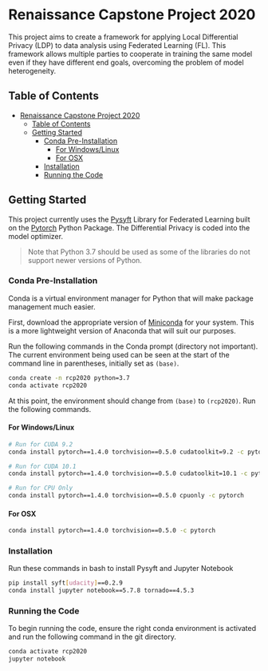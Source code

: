 # Renaissance Capstone Project 2020

This project aims to create a framework for applying Local Differential Privacy (LDP) to data analysis using Federated Learning (FL). This framework allows multiple parties to cooperate in training the same model even if they have different end goals, overcoming the problem of model heterogeneity.

## Table of Contents

- [Renaissance Capstone Project 2020](#renaissance-capstone-project-2020)
  - [Table of Contents](#table-of-contents)
  - [Getting Started](#getting-started)
    - [Conda Pre-Installation](#conda-pre-installation)
      - [For Windows/Linux](#for-windowslinux)
      - [For OSX](#for-osx)
    - [Installation](#installation)
    - [Running the Code](#running-the-code)

## Getting Started

This project currently uses the [Pysyft](https://github.com/OpenMined/PySyft) Library for Federated Learning built on the [Pytorch](https://github.com/pytorch/pytorch) Python Package. The Differential Privacy is coded into the model optimizer.

> Note that Python 3.7 should be used as some of the libraries do not support newer versions of Python.

### Conda Pre-Installation

Conda is a virtual environment manager for Python that will make package management much easier.

First, download the appropriate version of [Miniconda](https://docs.conda.io/en/latest/miniconda.html) for your system. This is a more lightweight version of Anaconda that will suit our purposes.

Run the following commands in the Conda prompt (directory not important). The current environment being used can be seen at the start of the command line in parentheses, initially set as `(base)`.

```bash
conda create -n rcp2020 python=3.7
conda activate rcp2020
```

At this point, the environment should change from `(base)` to `(rcp2020)`. Run the following commands.

#### For Windows/Linux

```bash
# Run for CUDA 9.2
conda install pytorch==1.4.0 torchvision==0.5.0 cudatoolkit=9.2 -c pytorch

# Run for CUDA 10.1
conda install pytorch==1.4.0 torchvision==0.5.0 cudatoolkit=10.1 -c pytorch

# Run for CPU Only
conda install pytorch==1.4.0 torchvision==0.5.0 cpuonly -c pytorch
```

#### For OSX

```bash
conda install pytorch==1.4.0 torchvision==0.5.0 -c pytorch
```

### Installation

Run these commands in bash to install Pysyft and Jupyter Notebook

<!-- This is for when Opacus decides to support windows :3 -->
<!-- pip install opacus
conda install torchcsprng=1.0.2 cpuonly -c pytorch -->

```bash
pip install syft[udacity]==0.2.9
conda install jupyter notebook==5.7.8 tornado==4.5.3
```

### Running the Code

To begin running the code, ensure the right conda environment is activated and run the following command in the git directory.

```bash
conda activate rcp2020
jupyter notebook
```
